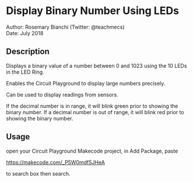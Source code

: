 # Display Binary Number Using LEDs

Author: Rosemary Bianchi (Twitter: @teachmecs)  
Date:   July 2018

## Description

Displays a binary value of a number between 0 and 1023 using the 10 LEDs in the LED Ring.

Enables the Circuit Playground to display large numbers precisely.

Can be used to display readings from sensors.

If the decimal number is in range, it will blink green prior to showing the binary number. If a decimal number is out of range, it will blink red prior to showing the binary number.

## Usage

open your Circuit Playground Makecode project, in Add Package, paste  

https://makecode.com/_P5W0mdf5JHeA 

to search box then search. 